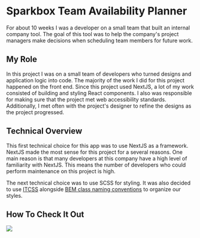 # Sparkbox Team Availability Planner

For about 10 weeks I was a developer on a small team that built an internal company tool. The goal of this tool was to help the company's project managers make decisions when scheduling team members for future work. 

## My Role 

In this project I was on a small team of developers who turned designs and application logic into code. The majority of the work I did for this project happened on the front end. Since this project used NextJS, a lot of my work consisted of building and styling React components. I also was responsible for making sure that the project met web accessibility standards. Additionally, I met often with the project's designer to refine the designs as the project progressed. 

## Technical Overview


This first technical choice for this app was to use NextJS as a framework. NextJS made the most sense for this project for a several reasons. One main reason is that many developers at this company have a high level of familiarity with NextJS. This means the number of developers who could perform maintenance on this project is high.

The next technical choice was to use SCSS for styling. It was also decided to use [ITCSS](https://www.xfive.co/blog/itcss-scalable-maintainable-css-architecture/) alongside [BEM class naming conventions](https://sparkbox.com/foundry/bem_by_example) to organize our styles.   

## How To Check It Out 


[![](https://opengraph.githubassets.com/a613bdc6a8113bfd57bf048d586d47d2ebee032d8923cc2969933a23dda6ca34/sparkbox/team-availability)](https://github.com/sparkbox/team-availability)